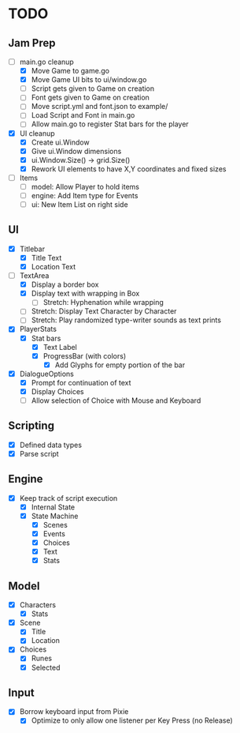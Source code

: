 # TODO

## Jam Prep

- [ ] main.go cleanup
    - [x] Move Game to game.go
    - [x] Move Game UI bits to ui/window.go
    - [ ] Script gets given to Game on creation
    - [ ] Font gets given to Game on creation
    - [ ] Move script.yml and font.json to example/
    - [ ] Load Script and Font in main.go
    - [ ] Allow main.go to register Stat bars for the player
- [x] UI cleanup
    - [x] Create ui.Window
    - [x] Give ui.Window dimensions
    - [x] ui.Window.Size() -> grid.Size()
    - [x] Rework UI elements to have X,Y coordinates and fixed sizes
- [ ] Items
    - [ ] model: Allow Player to hold items
    - [ ] engine: Add Item type for Events
    - [ ] ui: New Item List on right side

## UI

- [x] Titlebar
    - [x] Title Text
    - [x] Location Text
- [ ] TextArea
    - [x] Display a border box
    - [x] Display text with wrapping in Box
        - [ ] Stretch: Hyphenation while wrapping
    - [ ] Stretch: Display Text Character by Character
    - [ ] Stretch: Play randomized type-writer sounds as text prints
- [x] PlayerStats
    - [x] Stat bars
        - [x] Text Label
        - [x] ProgressBar (with colors)
            - [x] Add Glyphs for empty portion of the bar
- [x] DialogueOptions
    - [x] Prompt for continuation of text
    - [x] Display Choices
    - [ ] Allow selection of Choice with Mouse and Keyboard

## Scripting
 - [x] Defined data types
 - [x] Parse script

## Engine
 - [x] Keep track of script execution
    - [x] Internal State
    - [x] State Machine
        - [x] Scenes
        - [x] Events
        - [x] Choices
        - [x] Text
        - [x] Stats

## Model
 - [x] Characters
    - [x] Stats
 - [x] Scene
    - [x] Title
    - [x] Location
 - [x] Choices
    - [x] Runes
    - [x] Selected

## Input

 - [x] Borrow keyboard input from Pixie
    - [x] Optimize to only allow one listener per Key Press (no Release)
